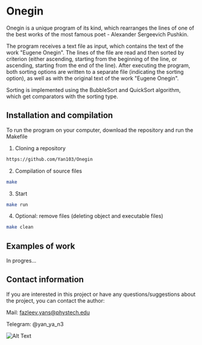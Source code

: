 # Onegin

Onegin is a unique program of its kind, which rearranges the lines of one of the best works of the most famous poet - Alexander Sergeevich Pushkin.

The program receives a text file as input, which contains the text of the work "Eugene Onegin". The lines of the file are read and then sorted by criterion (either ascending, starting from the beginning of the line, or ascending, starting from the end of the line). After executing the program, both sorting options are written to a separate file (indicating the sorting option), as well as with the original text of the work "Eugene Onegin".

Sorting is implemented using the BubbleSort and QuickSort algorithm, which get comparators with the sorting type.


## Installation and compilation
To run the program on your computer, download the repository and run the Makefile
1. Cloning a repository
```bash
https://github.com/Yan103/Onegin
```
2. Compilation of source files
```bash
make
```
3. Start
```bash
make run
```
4. Optional: remove files (deleting object and executable files)
```bash
make clean
```

## Examples of work
In progres...

## Contact information
If you are interested in this project or have any questions/suggestions about the project, you can contact the author:

Mail: fazleev.yans@phystech.edu

Telegram: @yan_ya_n3

![Alt Text](https://media.giphy.com/media/vFKqnCdLPNOKc/giphy.gif)

